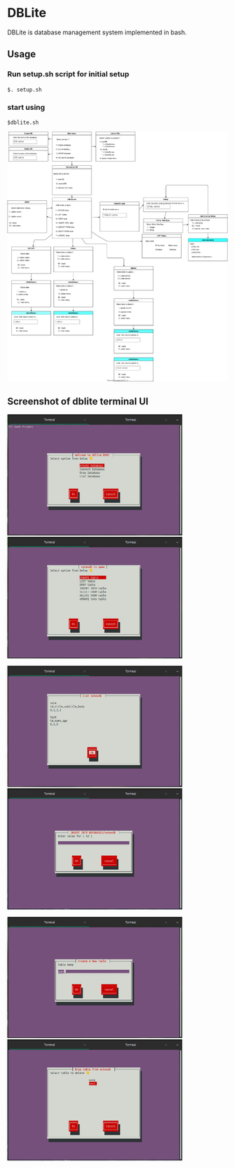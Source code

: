 # DBLite
DBLite is database management system implemented in bash.
## Usage

### Run setup.sh script for initial setup
```shell
$. setup.sh
```

### start using
```shell
$dblite.sh
```


<img src="./assets/draw.svg" />


## Screenshot of dblite terminal UI

<p >
  <img src="./assets/main.png" width="400" />
  <img src="./assets/open.png" width="400" /> 
</p>

<p >
  <img src="./assets/list.png" width="400" />
  <img src="./assets/insert.png" width="400" /> 
</p>

<p >
  <img src="./assets/createtable.png" width="400" />
  <img src="./assets/droptable.png" width="400" /> 
</p>
